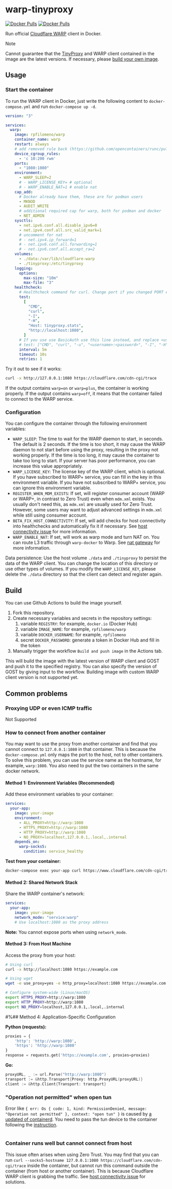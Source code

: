 # warp-tinyproxy

[![Docker Pulls](https://img.shields.io/docker/pulls/rpfilomeno/warp)](https://hub.docker.com/r/rpfilomeno/warp)
[![Docker Pulls](https://img.shields.io/docker/pulls/rpfilomeno/warp)](https://hub.docker.com/r/rpfilomeno/warp)  

Run official [Cloudflare WARP](https://1.1.1.1/) client in Docker.

> [!NOTE]
> Cannot guarantee that the [TinyProxy](https://github.com/tinyproxy/tinyproxy) and WARP client contained in the image are the latest versions. If necessary, please [build your own image](#build).


## Usage

### Start the container

To run the WARP client in Docker, just write the following content to `docker-compose.yml` and run `docker-compose up -d`.

```yaml
version: "3"

services:
  warp:
    image: rpfilomeno/warp
    container_name: warp
    restart: always
    # add removed rule back (https://github.com/opencontainers/runc/pull/3468)
    device_cgroup_rules:
      - 'c 10:200 rwm'
    ports:
      - "1080:1080"
    environment:
      - WARP_SLEEP=2
      # - WARP_LICENSE_KEY= # optional
      # - WARP_ENABLE_NAT=1 # enable nat
    cap_add:
      # Docker already have them, these are for podman users
      - MKNOD
      - AUDIT_WRITE
      # additional required cap for warp, both for podman and docker
      - NET_ADMIN
    sysctls:
      - net.ipv6.conf.all.disable_ipv6=0
      - net.ipv4.conf.all.src_valid_mark=1
      # uncomment for nat
      # - net.ipv4.ip_forward=1
      # - net.ipv6.conf.all.forwarding=1
      # - net.ipv6.conf.all.accept_ra=2
    volumes:
      - ./data:/var/lib/cloudflare-warp
      - ./tinyproxy:/etc/tinyproxy
    logging:
      options:
        max-size: "10m"
        max-file: "3"
    healthcheck:
      # Healthcheck command for curl. Change port if you changed PORT environment variable above.
      test:
        [
          "CMD",
          "curl",
          "-I",
          "-H",
          "Host: tinyproxy.stats",
          "http://localhost:1080",
        ]
      # If you use use BasicAuth use this line instead, and replace <username>:<password> with your credentials and comment out the line above.
      # test: ["CMD", "curl", "-u", "<username>:<password>", "-I", "-H", "Host: tinyproxy.stats", "http://localhost:8888"]
      interval: 5m
      timeout: 10s
      retries: 1
```

Try it out to see if it works:

```bash
curl -x http://127.0.0.1:1080 https://cloudflare.com/cdn-cgi/trace
```

If the output contains `warp=on` or `warp=plus`, the container is working properly. If the output contains `warp=off`, it means that the container failed to connect to the WARP service.

### Configuration

You can configure the container through the following environment variables:

- `WARP_SLEEP`: The time to wait for the WARP daemon to start, in seconds. The default is 2 seconds. If the time is too short, it may cause the WARP daemon to not start before using the proxy, resulting in the proxy not working properly. If the time is too long, it may cause the container to take too long to start. If your server has poor performance, you can increase this value appropriately.
- `WARP_LICENSE_KEY`: The license key of the WARP client, which is optional. If you have subscribed to WARP+ service, you can fill in the key in this environment variable. If you have not subscribed to WARP+ service, you can ignore this environment variable.
- `REGISTER_WHEN_MDM_EXISTS`: If set, will register consumer account (WARP or WARP+, in contrast to Zero Trust) even when `mdm.xml` exists. You usually don't need this, as `mdm.xml` are usually used for Zero Trust. However, some users may want to adjust advanced settings in `mdm.xml` while still using consumer account.
- `BETA_FIX_HOST_CONNECTIVITY`: If set, will add checks for host connectivity into healthchecks and automatically fix it if necessary. See [host connectivity issue](docs/host-connectivity.md) for more information.
- `WARP_ENABLE_NAT`: If set, will work as warp mode and turn NAT on. You can route L3 traffic through `warp-docker` to Warp. See [nat gateway](docs/nat-gateway.md) for more information.

Data persistence: Use the host volume `./data` and `./tinyproxy` to persist the data of the WARP client. You can change the location of this directory or use other types of volumes. If you modify the `WARP_LICENSE_KEY`, please delete the `./data` directory so that the client can detect and register again.


## Build

You can use Github Actions to build the image yourself.

1. Fork this repository.
2. Create necessary variables and secrets in the repository settings:
   1. variable `REGISTRY`: for example, `docker.io` (Docker Hub)
   2. variable `IMAGE_NAME`: for example, `rpfilomeno/warp`
   3. variable `DOCKER_USERNAME`: for example, `rpfilomeno`
   4. secret `DOCKER_PASSWORD`: generate a token in Docker Hub and fill in the token
3. Manually trigger the workflow `Build and push image` in the Actions tab.

This will build the image with the latest version of WARP client and GOST and push it to the specified registry. You can also specify the version of GOST by giving input to the workflow. Building image with custom WARP client version is not supported yet.


## Common problems

### Proxying UDP or even ICMP traffic

Not Supported

### How to connect from another container

You may want to use the proxy from another container and find that you cannot connect to `127.0.0.1:1080` in that container. This is because the `docker-compose.yml` only maps the port to the host, not to other containers. To solve this problem, you can use the service name as the hostname, for example, `warp:1080`. You also need to put the two containers in the same docker network.

#### Method 1: Environment Variables (Recommended)

Add these environment variables to your container:

```yaml
services:
  your-app:
    image: your-image
    environment:
      - ALL_PROXY=http://warp:1080
      - HTTPS_PROXY=http://warp:1080
      - HTTP_PROXY=http://warp:1080
      - NO_PROXY=localhost,127.0.0.1,.local,.internal
    depends_on:
      warp-socks5:
        condition: service_healthy
```

**Test from your container:**
```bash
docker-compose exec your-app curl https://www.cloudflare.com/cdn-cgi/trace
```

#### Method 2: Shared Network Stack

Share the WARP container's network:

```yaml
services:
  your-app:
    image: your-image
    network_mode: "service:warp"
    # Use localhost:1080 as the proxy address
```

**Note:** You cannot expose ports when using `network_mode`.

#### Method 3: From Host Machine

Access the proxy from your host:

```bash
# Using curl
curl -x http://localhost:1080 https://example.com

# Using wget
wget -e use_proxy=yes -e http_proxy=localhost:1080 https://example.com

# Configure system-wide (Linux/macOS)
export HTTPS_PROXY=http://warp:1080
export HTTP_PROXY=http://warp:1080
export NO_PROXY=localhost,127.0.0.1,.local,.internal
```

#%## Method 4: Application-Specific Configuration

**Python (requests):**
```python
proxies = {
    'http': 'http://warp:1080',
    'https': 'http://warp:1080'
}
response = requests.get('https://example.com', proxies=proxies)
```



**Go:**
```go
proxyURL, _ := url.Parse("http://warp:1080")
transport := &http.Transport{Proxy: http.ProxyURL(proxyURL)}
client := &http.Client{Transport: transport}
```

### "Operation not permitted" when open tun

Error like `{ err: Os { code: 1, kind: PermissionDenied, message: "Operation not permitted" }, context: "open tun" }` is caused by [a updated of containerd](https://github.com/containerd/containerd/releases/tag/v1.7.24). You need to pass the tun device to the container following the [instruction](docs/tun-not-permitted.md).

#
### Container runs well but cannot connect from host

This issue often arises when using Zero Trust. You may find that you can run `curl --socks5-hostname 127.0.0.1:1080 https://cloudflare.com/cdn-cgi/trace` inside the container, but cannot run this command outside the container (from host or another container). This is because Cloudflare WARP client is grabbing the traffic. See [host connectivity issue](docs/host-connectivity.md) for solutions.

